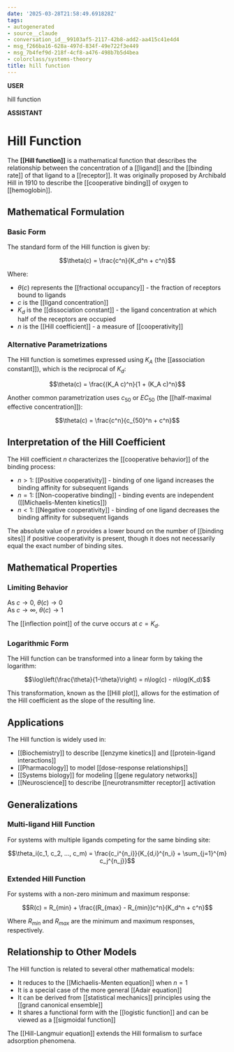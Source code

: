 ```yaml
---
date: '2025-03-28T21:58:49.691828Z'
tags:
- autogenerated
- source__claude
- conversation_id__99103af5-2117-42b8-add2-aa415c41e4d4
- msg_f266ba16-628a-497d-834f-49e722f3e449
- msg_7b4fef9d-218f-4cf8-a476-498b7b5d4bea
- colorclass/systems-theory
title: hill function
---
```


**USER**

hill function


**ASSISTANT**

# Hill Function

The **[[Hill function]]** is a mathematical function that describes the relationship between the concentration of a [[ligand]] and the [[binding rate]] of that ligand to a [[receptor]]. It was originally proposed by Archibald Hill in 1910 to describe the [[cooperative binding]] of oxygen to [[hemoglobin]].

## Mathematical Formulation

### Basic Form

The standard form of the Hill function is given by:

$$\theta(c) = \frac{c^n}{K_d^n + c^n}$$

Where:
- $\theta(c)$ represents the [[fractional occupancy]] - the fraction of receptors bound to ligands
- $c$ is the [[ligand concentration]]
- $K_d$ is the [[dissociation constant]] - the ligand concentration at which half of the receptors are occupied
- $n$ is the [[Hill coefficient]] - a measure of [[cooperativity]]

### Alternative Parametrizations

The Hill function is sometimes expressed using $K_A$ (the [[association constant]]), which is the reciprocal of $K_d$:

$$\theta(c) = \frac{(K_A c)^n}{1 + (K_A c)^n}$$

Another common parametrization uses $c_{50}$ or $EC_{50}$ (the [[half-maximal effective concentration]]):

$$\theta(c) = \frac{c^n}{c_{50}^n + c^n}$$

## Interpretation of the Hill Coefficient

The Hill coefficient $n$ characterizes the [[cooperative behavior]] of the binding process:

- $n > 1$: [[Positive cooperativity]] - binding of one ligand increases the binding affinity for subsequent ligands
- $n = 1$: [[Non-cooperative binding]] - binding events are independent ([[Michaelis-Menten kinetics]])
- $n < 1$: [[Negative cooperativity]] - binding of one ligand decreases the binding affinity for subsequent ligands

The absolute value of $n$ provides a lower bound on the number of [[binding sites]] if positive cooperativity is present, though it does not necessarily equal the exact number of binding sites.

## Mathematical Properties

### Limiting Behavior

As $c \to 0$, $\theta(c) \to 0$  
As $c \to \infty$, $\theta(c) \to 1$

The [[inflection point]] of the curve occurs at $c = K_d$.

### Logarithmic Form

The Hill function can be transformed into a linear form by taking the logarithm:

$$\log\left(\frac{\theta}{1-\theta}\right) = n\log(c) - n\log(K_d)$$

This transformation, known as the [[Hill plot]], allows for the estimation of the Hill coefficient as the slope of the resulting line.

## Applications

The Hill function is widely used in:

- [[Biochemistry]] to describe [[enzyme kinetics]] and [[protein-ligand interactions]]
- [[Pharmacology]] to model [[dose-response relationships]]
- [[Systems biology]] for modeling [[gene regulatory networks]]
- [[Neuroscience]] to describe [[neurotransmitter receptor]] activation

## Generalizations

### Multi-ligand Hill Function

For systems with multiple ligands competing for the same binding site:

$$\theta_i(c_1, c_2, ..., c_m) = \frac{c_i^{n_i}}{K_{d,i}^{n_i} + \sum_{j=1}^{m} c_j^{n_j}}$$

### Extended Hill Function

For systems with a non-zero minimum and maximum response:

$$R(c) = R_{min} + \frac{(R_{max} - R_{min})c^n}{K_d^n + c^n}$$

Where $R_{min}$ and $R_{max}$ are the minimum and maximum responses, respectively.

## Relationship to Other Models

The Hill function is related to several other mathematical models:

- It reduces to the [[Michaelis-Menten equation]] when $n = 1$
- It is a special case of the more general [[Adair equation]]
- It can be derived from [[statistical mechanics]] principles using the [[grand canonical ensemble]]
- It shares a functional form with the [[logistic function]] and can be viewed as a [[sigmoidal function]]

The [[Hill-Langmuir equation]] extends the Hill formalism to surface adsorption phenomena.